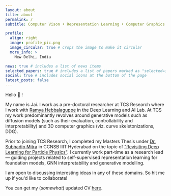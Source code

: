 ```yaml
---
layout: about
title: about
permalink: /
subtitle: Computer Vison • Representation Learning • Computer Graphics • AI4Science

profile:
  align: right
  image: profile_pic.png
  image_circular: true # crops the image to make it circular
  more_info: >
    New Delhi, India

news: true # includes a list of news items
selected_papers: true # includes a list of papers marked as "selected={true}"
social: true # includes social icons at the bottom of the page
latest_posts: false
---
```


Hello 👋 !

My name is Jai. I work as a pre-doctoral researcher at TCS Research where I work with [Ramya Hebbalaguppe](https://rhebbalaguppe.github.io/) in the Deep Learning and AI Lab. At TCS my work predominantly revolves around generative models such as diffusion models (such as their evaluation, controllability and interpretability) and 3D computer graphics (viz. curve skeletonizations, DDG).

Prior to joining TCS Research, I completed my Masters Thesis under [Dr. Subhadip Mitra](https://sites.google.com/site/subhadipmitra/) in CCNSB IIIT Hyderabad on the topic of ["Revisiting Deep Learning for Particle Physics"](https://web2py.iiit.ac.in/research_centres/publications/view_publication/mastersthesis/1269). I currently work part-time as a research lead — guiding projects related to self-supervised representation learning for foundation models, GNN interpretability and generative modelling.

I am open to discussing interesting ideas in any of these domains. So hit me up if you'd like to collaborate!

You can get my (_somewhat_) updated CV [here](https://drive.google.com/file/d/1xk3wYx-_JzehZe1O56wq5qxsd2hayotX/view?usp=sharing).
